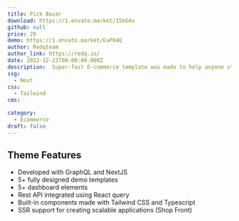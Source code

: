 ```yaml
---
title: Pick Bazar
download: https://1.envato.market/15kG4x
github: null
price: 29
demo: https://1.envato.market/EaP04Q
author: Redqteam 
author_link: https://redq.io/
date: 2022-12-21T00:00:00.000Z
description:  Super-fast E-commerce template was made to help anyone start their very own online store at ease. Built with React, NextJS, TypeScript, GraphQL, Nest JS & Tailwind Cs.
ssg:
  - Next
css:
  - Tailwind
cms:

category:
  - Ecommerce
draft: false
---
```

## Theme Features

- Developed with GraphQL and NextJS
- 5+ fully designed demo templates
- 5+ dashboard elements
- Rest API integrated using React query
- Built-in components made with Tailwind CSS and Typescript
- SSR support for creating scalable applications (Shop Front)
